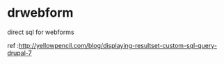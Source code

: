 drwebform
=========

direct sql for webforms


ref :http://yellowpencil.com/blog/displaying-resultset-custom-sql-query-drupal-7
